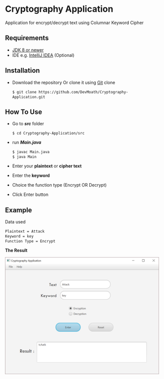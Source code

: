 # Cryptography Application
Application for encrypt/decrypt text using Columnar Keyword Cipher

## Requirements
* [JDK 8 or newer](https://www.oracle.com/technetwork/java/javase/downloads/jdk8-downloads-2133151.html)
* IDE e.g. [IntelliJ IDEA](https://www.jetbrains.com/idea/) (Optional) 

## Installation
* Download the repository Or clone it using [Git](https://git-scm.com/) clone

    ```
    $ git clone https://github.com/DevMoath/Cryptography-Application.git
    ```    
## How To Use
* Go to ***src*** folder  
    ```
    $ cd Cryptography-Application/src
    ```
    
* run ***Main.java***
    ```
    $ javac Main.java
    $ java Main
    ```
  
* Enter your **plaintext** or **cipher text**
* Enter the **keyword**
* Choice the function type (Encrypt OR Decrypt)
* Click Enter button

## Example
Data used
    
    Plaintext = Attack
    Keyword = key
    Function Type = Encrypt
    

**The Result**

![Application-UI.png](Application-UI.png)
